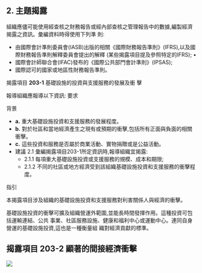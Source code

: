 ## **2.** 主題揭露

組織應儘可能使用經查核之財務報告或經內部查核之管理報告中的數據,編製經濟揭露之資訊。彙編資料時得使用下列準 則:

- 由國際會計準則委員會(IASB)出版的相關《國際財務報告準則》(IFRS),以及國際財務報告準則解釋委員會提出的解釋 (某些揭露項目提及參照特定的IFRS); •
- 國際會計師聯合會(IFAC)發布的《國際公共部門會計準則》(IPSAS);
- 國際認可的國家或地區性財務報告準則。

揭露項目 **203-1** 基礎設施的投資與支援服務的發展及衝 擊

報導組織應報導以下資訊: 要求

背景

- **a.** 重大基礎設施投資和支援服務的發展程度。
- **b.** 對於社區和當地經濟產生之現有或預期的衝擊,包括所有正面與負面的相關衝擊。
- **c.** 這些投資和服務是否屬於商業活動、實物捐贈或是公益活動。
- 建議 2.1 彙編揭露項目203-1所定資訊時,報導組織宜揭露:
	- 2.1.1 每項重大基礎設施投資或支援服務的規模、成本和期限;
	- 2.1.2 不同的社區或地方經濟受到該組織基礎設施投資和支援服務的衝擊程度。

指引

本揭露項目涉及組織的基礎設施投資和支援服務對利害關係人與經濟的衝擊。

基礎設施投資的衝擊可擴及組織營運外範圍,並能長時間發揮作用。這種投資可包括運輸連結、公共 事業、社區服務設施、健康和福利中心或運動中心。連同自身營運的基礎設施投資,這也是一種衡量組 織對經濟貢獻的標準。

## 揭露項目 **203-2** 顯著的間接經濟衝擊

![](_page_1_Figure_2.jpeg)